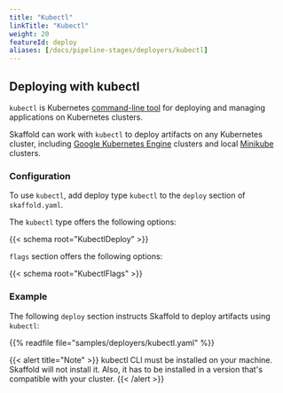 ```yaml
---
title: "Kubectl"
linkTitle: "Kubectl"
weight: 20
featureId: deploy
aliases: [/docs/pipeline-stages/deployers/kubectl]
---
```


## Deploying with kubectl

`kubectl` is Kubernetes
[command-line tool](https://kubernetes.io/docs/tasks/tools/install-kubectl/)
for deploying and managing
applications on Kubernetes clusters.

Skaffold can work with `kubectl` to
deploy artifacts on any Kubernetes cluster, including
[Google Kubernetes Engine](https://cloud.google.com/kubernetes-engine)
clusters and local [Minikube](https://github.com/kubernetes/minikube) clusters.

### Configuration

To use `kubectl`, add deploy type `kubectl` to the `deploy` section of
`skaffold.yaml`.

The `kubectl` type offers the following options:

{{< schema root="KubectlDeploy" >}}

`flags` section offers the following options:

{{< schema root="KubectlFlags" >}}

### Example

The following `deploy` section instructs Skaffold to deploy
artifacts using `kubectl`:

{{% readfile file="samples/deployers/kubectl.yaml" %}}

{{< alert title="Note" >}}
kubectl CLI must be installed on your machine. Skaffold will not
install it.
Also, it has to be installed in a version that's compatible with your cluster.
{{< /alert >}}